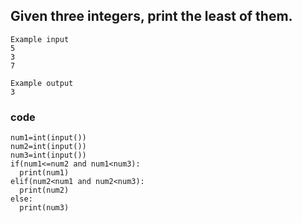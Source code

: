 ## Given three integers, print the least of them.
```
Example input
5
3
7

Example output
3
```
### code
```
num1=int(input())
num2=int(input())
num3=int(input())
if(num1<=num2 and num1<num3):
  print(num1)
elif(num2<num1 and num2<num3):
  print(num2)
else:
  print(num3)
  
```

